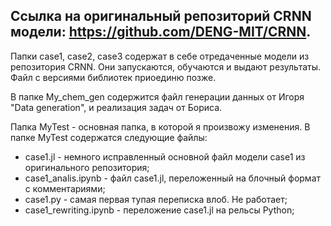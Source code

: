 Ссылка на оригинальный репозиторий CRNN модели: https://github.com/DENG-MIT/CRNN.
---
Папки case1, case2, case3 содержат в себе отредаченные модели из репозитория CRNN. Они запускаются, обучаются и выдают результаты. Файл с версиями библиотек приоединю позже.

В папке My_chem_gen содержится файл генерации данных от Игоря "Data generation", и реализация задач от Бориса.

Папка MyTest - основная папка, в которой я произвожу изменения. В папке MyTest содержатся следующие файлы:
* case1.jl - немного исправленный основной файл модели case1 из оригинального репозитория;
* case1_analis.ipynb - файл case1.jl, переложенный на блочный формат с комментариями;
* case1.py - самая первая тупая переписка влоб. Не работает;
* case1_rewriting.ipynb - переложение case1.jl на рельсы Python;
